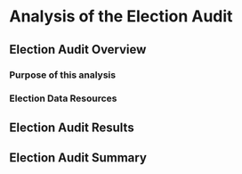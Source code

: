 # Analysis of the Election Audit
## Election Audit Overview
### Purpose of this analysis

### Election Data Resources

## Election Audit Results

## Election Audit Summary
